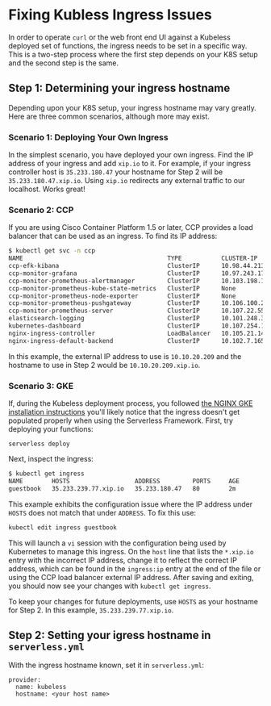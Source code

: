 # Fixing Kubless Ingress Issues

In order to operate `curl` or the web front end UI against a Kubeless deployed set of functions, the ingress needs to be set in a specific way.  This is a two-step process where the first step depends on your K8S setup and the second step is the same.

## Step 1: Determining your ingress hostname
Depending upon your K8S setup, your ingress hostname may vary greatly.  Here are three common scenarios, although more may exist.

### Scenario 1: Deploying Your Own Ingress
In the simplest scenario, you have deployed your own ingress.  Find the IP address of your ingress and add `xip.io` to it.  For example, if your ingress controller host is `35.233.180.47` your hostname for Step 2 will be `35.233.180.47.xip.io`.  Using `xip.io` redirects any external traffic to our localhost.  Works great!

### Scenario 2: CCP
If you are using Cisco Container Platform 1.5 or later, CCP provides a load balancer that can be used as an ingress.  To find its IP address:
```bash
$ kubectl get svc -n ccp
NAME                                        TYPE           CLUSTER-IP       EXTERNAL-IP    PORT(S)                      AGE
ccp-efk-kibana                              ClusterIP      10.98.44.213     <none>         5601/TCP                     7m
ccp-monitor-grafana                         ClusterIP      10.97.243.174    <none>         80/TCP                       7m
ccp-monitor-prometheus-alertmanager         ClusterIP      10.103.198.176   <none>         80/TCP                       7m
ccp-monitor-prometheus-kube-state-metrics   ClusterIP      None             <none>         80/TCP                       7m
ccp-monitor-prometheus-node-exporter        ClusterIP      None             <none>         9100/TCP                     7m
ccp-monitor-prometheus-pushgateway          ClusterIP      10.106.100.238   <none>         9091/TCP                     7m
ccp-monitor-prometheus-server               ClusterIP      10.107.22.55     <none>         80/TCP                       7m
elasticsearch-logging                       ClusterIP      10.101.248.33    <none>         9200/TCP                     7m
kubernetes-dashboard                        ClusterIP      10.107.254.199   <none>         443/TCP                      7m
nginx-ingress-controller                    LoadBalancer   10.105.21.140    10.10.20.209   80:32100/TCP,443:31192/TCP   7m
nginx-ingress-default-backend               ClusterIP      10.102.7.165     <none>         80/TCP                       7m
```
In this example, the external IP address to use is `10.10.20.209` and the hostname to use in Step 2 would be `10.10.20.209.xip.io`.

### Scenario 3: GKE
If, during the Kubeless deployment process, you followed [the NGINX GKE installation instructions](https://github.com/kubernetes/ingress-nginx/blob/master/docs/deploy/index.md) you'll likely notice that the ingress doesn't get populated properly when using the Serverless Framework.  First, try deploying your functions:

```
serverless deploy
```

Next, inspect the ingress:

```bash
$ kubectl get ingress
NAME        HOSTS                  ADDRESS         PORTS     AGE
guestbook   35.233.239.77.xip.io   35.233.180.47   80        2m
```
This example exhibits the configuration issue where the IP address under `HOSTS` does not match that under `ADDRESS`.  To fix this use:

```bash
kubectl edit ingress guestbook
```

This will launch a `vi` session with the configuration being used by Kubernetes to manage this ingress.  On the `host` line that lists the `*.xip.io` entry with the incorrect IP address, change it to reflect the correct IP address, which can be found in the `ingress:ip` entry at the end of the file or using the CCP load balancer external IP address.  After saving and exiting, you should now see your changes with `kubectl get ingress`.

To keep your changes for future deployments, use `HOSTS` as your hostname for Step 2.  In this example, `35.233.239.77.xip.io`.


## Step 2: Setting your igress hostname in `serverless.yml`

With the ingress hostname known, set it in `serverless.yml`:

```
provider:
  name: kubeless
  hostname: <your host name>
```
